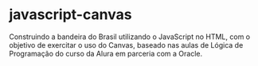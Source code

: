 # javascript-canvas
Construindo a bandeira do Brasil utilizando o JavaScript no HTML, com o objetivo de exercitar o uso do Canvas, baseado nas aulas de Lógica de Programação do curso da Alura em parceria com a Oracle.
